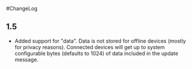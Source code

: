 #ChangeLog

## 1.5
 * Added support for "data". Data is not stored for offline devices
(mostly for privacy reasons). Connected devices will get up to system
configurable bytes (defaults to 1024) of data included in the update
message.
